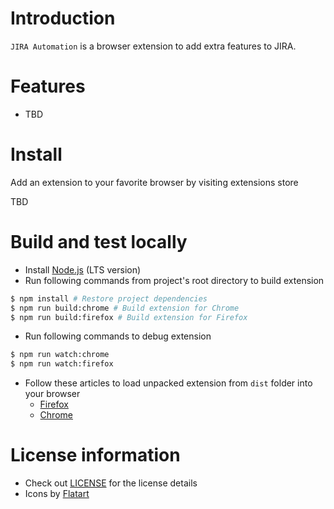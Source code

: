 # Introduction

`JIRA Automation` is a browser extension to add extra features to JIRA.

# Features

- TBD

# Install

Add an extension to your favorite browser by visiting extensions store

TBD

# Build and test locally

- Install [Node.js](https://nodejs.org/) (LTS version)
- Run following commands from project's root directory to build extension

```bash
$ npm install # Restore project dependencies
$ npm run build:chrome # Build extension for Chrome
$ npm run build:firefox # Build extension for Firefox
```

- Run following commands to debug extension

```bash
$ npm run watch:chrome
$ npm run watch:firefox
```

- Follow these articles to load unpacked extension from `dist` folder into your browser
  - [Firefox](https://developer.mozilla.org/en-US/docs/Mozilla/Add-ons/WebExtensions/Your_first_WebExtension#installing)
  - [Chrome](https://developer.chrome.com/docs/extensions/mv3/getstarted/development-basics/#load-unpacked)

# License information

- Check out [LICENSE](LICENSE) for the license details
- Icons by [Flatart](https://www.freepik.com/author/flatart)
